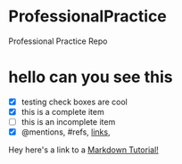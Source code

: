 # ProfessionalPractice
Professional Practice Repo
# hello can you see this
- [x] testing check boxes are cool
- [x] this is a complete item
- [ ] this is an incomplete item
- [x] @mentions, #refs, [links](),

Hey here's a link to a [Markdown Tutorial!](https://guides.github.com/features/mastering-markdown/)
